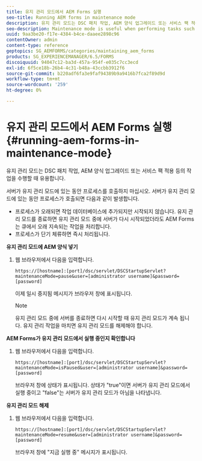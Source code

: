 ```yaml
---
title: 유지 관리 모드에서 AEM Forms 실행
seo-title: Running AEM forms in maintenance mode
description: 유지 관리 모드는 DSC 패치 작업, AEM 양식 업그레이드 또는 서비스 팩 적용 등의 작업을 수행할 때 유용합니다. 유지 관리 모드에서 AEM Forms를 실행하는 방법에 대해 자세히 알아보십시오.
seo-description: Maintenance mode is useful when performing tasks such as patching a DSC, upgrading AEM forms, or applying a service pack. Learn more about running AEM forms in maintenance mode.
uuid: 9aa3be20-f17e-4384-b4ce-daaee2898c96
contentOwner: admin
content-type: reference
geptopics: SG_AEMFORMS/categories/maintaining_aem_forms
products: SG_EXPERIENCEMANAGER/6.5/FORMS
discoiquuid: 94047c12-ba3d-457a-954f-e035c7cc3ecd
exl-id: 6f5ce18b-26b4-4c31-b48a-43ccbb3912f6
source-git-commit: b220adf6fa3e9faf94389b9a9416b7fca2f89d9d
workflow-type: tm+mt
source-wordcount: '259'
ht-degree: 0%

---
```


# 유지 관리 모드에서 AEM Forms 실행 {#running-aem-forms-in-maintenance-mode}

유지 관리 모드는 DSC 패치 작업, AEM 양식 업그레이드 또는 서비스 팩 적용 등의 작업을 수행할 때 유용합니다.

서버가 유지 관리 모드에 있는 동안 프로세스를 호출하지 마십시오. 서버가 유지 관리 모드에 있는 동안 프로세스가 호출되면 다음과 같이 발생합니다.

* 프로세스가 오래되면 작업 데이터베이스에 추가되지만 시작되지 않습니다. 유지 관리 모드를 종료하면 유지 관리 모드 중에 서버가 다시 시작되었더라도 AEM Forms는 큐에서 오래 지속되는 작업을 처리합니다.
* 프로세스가 단기 체류하면 즉시 처리됩니다.

**유지 관리 모드에 AEM 양식 넣기**

1. 웹 브라우저에서 다음을 입력합니다.

   `https://[hostname]:[port]/dsc/servlet/DSCStartupServlet?maintenanceMode=pause&user=[administrator username]&password=[password]`

   이제 일시 중지됨 메시지가 브라우저 창에 표시됩니다.

   >[!NOTE]
   >
   >유지 관리 모드 중에 서버를 종료하면 다시 시작할 때 유지 관리 모드가 계속 됩니다. 유지 관리 작업을 마치면 유지 관리 모드를 해제해야 합니다.

**AEM Forms가 유지 관리 모드에서 실행 중인지 확인합니다**

1. 웹 브라우저에서 다음을 입력합니다.

   `https://[hostname]:[port]/dsc/servlet/DSCStartupServlet?maintenanceMode=isPaused&user=[administrator username]&password=[password]`

   브라우저 창에 상태가 표시됩니다. 상태가 &quot;true&quot;이면 서버가 유지 관리 모드에서 실행 중이고 &quot;false&quot;는 서버가 유지 관리 모드가 아님을 나타냅니다.

**유지 관리 모드 해제**

1. 웹 브라우저에서 다음을 입력합니다.

   `https://[hostname]:[port]/dsc/servlet/DSCStartupServlet?maintenanceMode=resume&user=[administrator username]&password=[password]`

   브라우저 창에 &quot;지금 실행 중&quot; 메시지가 표시됩니다.
